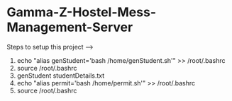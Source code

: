 # Gamma-Z-Hostel-Mess-Management-Server
Steps to setup this project --> 
1. echo "alias genStudent='bash /home/genStudent.sh'" >> /root/.bashrc
2. source /root/.bashrc
3. genStudent studentDetails.txt
4. echo "alias permit='bash /home/permit.sh'" >> /root/.bashrc
5. source /root/.bashrc

